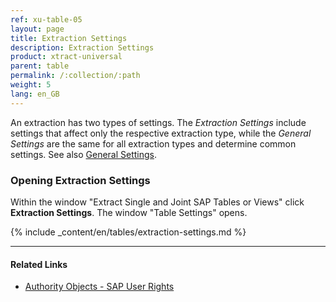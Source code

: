 ```yaml
---
ref: xu-table-05
layout: page
title: Extraction Settings 
description: Extraction Settings
product: xtract-universal
parent: table
permalink: /:collection/:path
weight: 5
lang: en_GB
---
```

An extraction has two types of settings. The *Extraction Settings* include settings that affect only the respective extraction type, while the *General Settings* are the same for all extraction types and determine common settings. See also [General Settings](../getting-started-xu/general-settings).

### Opening Extraction Settings
Within the window "Extract Single and Joint SAP Tables or Views" click **Extraction Settings**. The window "Table Settings" opens. 

{% include _content/en/tables/extraction-settings.md  %}

***********
#### Related Links
- [Authority Objects - SAP User Rights](https://kb.theobald-software.com/sap/authority-objects-sap-user-rights)